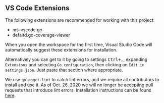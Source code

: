 ## VS Code Extensions

The following extensions are recommended for working with this project:

*   ms-vscode.go
*   defaltd.go-coverage-viewer

When you open the workspace for the first time, Visual Studio Code will automatically suggest these extensions for installation.

Alternatively you can get to it by going to settings <kbd>Ctrl+,</kbd>, expanding `Extensions` and selecting `Go configuration`, then clicking on `Edit in settings.json`.
Just paste that section where appropriate.

We use `golangci-lint` to catch lint errors, and we require all contributors to install and use it.
As of Oct. 26, 2020 we will no longer be accepting pull requests that introduce lint errors.
Installation instructions can be found [here](https://golangci-lint.run/usage/install/).
